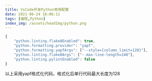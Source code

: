 ```yaml
---
title: VsCode开发Python常用配置
date: 2021-06-24 16:06:11
tags: [编程,Python]
index_img: /assets/headImg/python.png
---
```


```js
{
    "python.linting.flake8Enabled": true,
    "python.formatting.provider": "yapf",
    "python.formatting.yapfArgs": ["--style={column_limit=128}"],
    "python.linting.flake8Args": ["--max-line-length=248"],
    "python.linting.pylintEnabled": false
}
```

<!--more-->

以上采用yapf格式化代码，格式化后单行代码最大长度为128
